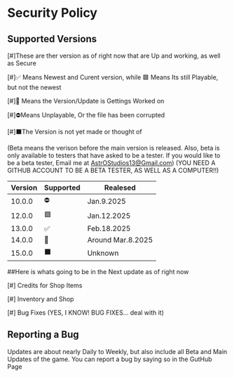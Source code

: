 # Security Policy

## Supported Versions

[#]These are ther version as of right now that are Up and working, as well as Secure

[#]✅ Means Newest and  Curent version, while 🟩 Means Its still Playable, but not the newest

[#]💭 Means the Version/Update is Gettings Worked on

[#]⛔Means Unplayable, Or the file has been corrupted

[#]⬛The Version is not yet made or thought of

(Beta means the verison before the main version is released. Also, beta is only available to testers that have asked to be a tester. If you would like to be a beta tester, Email me at AstrOStudios13@Gmail.com)
(YOU NEED A GITHUB ACCOUNT TO BE A BETA TESTER, AS WELL AS A COMPUTER!!)


| Version | Supported          | Realesed   |
| ------- | ------------------ |------------|
| 10.0.0  |      ⛔            | Jan.9.2025 |
| 12.0.0  |   🟩               | Jan.12.2025|
| 13.0.0  |     ✅             | Feb.18.2025   | (Alot Later than a Thought)
| 14.0.0  |     💭             | Around Mar.8.2025    |
| 15.0.0 |   ⬛    | Unknown |

##Here is whats going to be in the Next update as of right now

[#] Credits for Shop Items

[#] Inventory and Shop

[#] Bug Fixes (YES, I KNOW! BUG FIXES... deal with it)

## Reporting a Bug

Updates are about nearly Daily to Weekly, but also include all Beta and Main Updates of the game. 
You can report a bug by saying so in the GutHub Page
